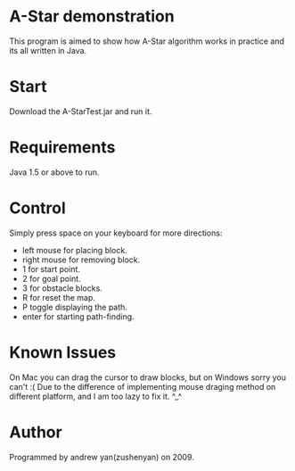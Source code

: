 A-Star demonstration
====================
This program is aimed to show how A-Star algorithm works in practice and its all written in Java. 

Start
=====
Download the A-StarTest.jar and run it.

Requirements
============
Java 1.5 or above to run.

Control
=======
Simply press space on your keyboard for more directions:
* left mouse for placing block.
* right mouse for removing block.
* 1 for start point.
* 2 for goal point.
* 3 for obstacle blocks.
* R for reset the map.
* P toggle displaying the path.
* enter for starting path-finding.

Known Issues
============
On Mac you can drag the cursor to draw blocks, but on Windows sorry you can't :( 
Due to the difference of implementing mouse draging method on different platform,
and I am too lazy to fix it. ^_^

Author
======
Programmed by andrew yan(zushenyan) on 2009.
